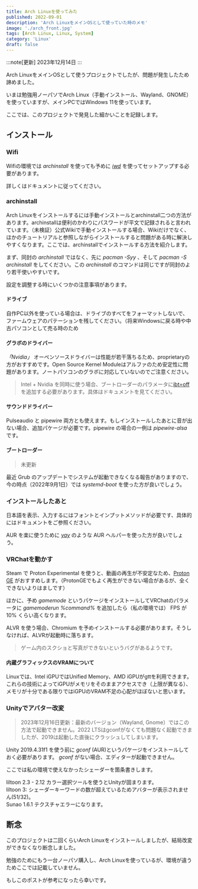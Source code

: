```yaml
---
title: Arch Linuxを使ってみた
published: 2022-09-01
description: 'Arch LinuxをメインOSとして使っていた時のメモ'
image: './arch_front.jpg'
tags: [Arch Linux, Linux, System]
category: 'Linux'
draft: false 
---
```


:::note[更新]
2023年12月14日
:::

Arch LinuxをメインOSとして使うプロジェクトでしたが、問題が発生したため諦めました。

いまは勉強用ノーパソでArch Linux（手動インストール、Wayland、GNOME）を使っていますが、メインPCではWindows 11を使っています。

ここでは、このプロジェクトで発見した細かいことを記録します。

## インストール

### Wifi

Wifiの環境では *archinstall* を使っても予めに [*iwd*](https://wiki.archlinux.jp/index.php/Iwd) を使ってセットアップする必要があります。

詳しくはドキュメントに従ってください。

### archinstall

Arch Linuxをインストールするには手動インストールとarchinstall二つの方法があります。archinstallは便利のかわりにパスワードが平文で記録されると言われています。（未検証）公式Wikiで手動インストールする場合、Wikiだけでなく、ほかのチュートリアルと参照しながらインストールすると問題がある時に解決しやすくなります。ここでは、archinstallでインストールする方法を紹介します。

まず、同封の *archinstall* ではなく、先に *pacman -Syy* 、そして *pacman -S archinstall* をしてください。この *archinstall* のコマンドは同じですが同封のより若干使いやすいです。

設定を調整する時にいくつかの注意事項があります。

#### ドライブ

自作PC以外を使っている場合は、ドライブのすべてをフォーマットしないで、ファームウェアのパテーションを残してください。（将来Windowsに戻る時や中古パソコンとして売る時のため

#### グラボのドライバー

*「Nvidia」* オーペンソースドライバーは性能が若干落ちるため、proprietaryの方がおすすめです。Open Source Kernel Moduleはアルファのため安定性に問題があります。ノートパソコンのグラボに対応していないのでご注意ください。

> Intel + Nvidia を同時に使う場合、ブートローダーのパラメータに[ibt=off](https://wiki.archlinux.jp/index.php/NVIDIA#.E3.82.A4.E3.83.B3.E3.82.B9.E3.83.88.E3.83.BC.E3.83.AB)を追加する必要があります。具体はドキュメントを見てください。

#### サウンドドライバー

Pulseaudio と pipewire 両方とも使えます。もしインストールしたあとに音が出ない場合、追加パケージが必要です。pipewire の場合の一例は *pipewire-alsa* です。

#### ブートローダー

> 未更新

最近 Grub のアップデートでシステムが起動できなくなる報告がありますので、今の時点（2022年9月1日）では *systemd-boot* を使った方が良いでしょう。

### インストールしたあと

日本語を表示、入力するにはフォントとインプットメソッドが必要です、具体的にはドキュメントをご参照ください。

AUR を楽に使うために [*yay*](https://github.com/Jguer/yay) のような AUR ヘルパーを使った方が良いでしょう。

### VRChatを動かす

Steam で Proton Experimental を使うと、動画の再生が不安定なため、[Proton GE](https://github.com/GloriousEggroll/proton-ge-custom) がおすすめします。（ProtonGEでもよく再生ができない場合があるが、全くできないよりはましです）

ほかに、予め *gamemode* というパケージをインストールしてVRChatのパラメータに *gamemoderun %command%* を追加したら（私の環境では） FPS が 10% くらい高くなります。

ALVR を使う場合、Chromium を予めインストールする必要があります。そうしなければ、ALVRが起動時に落ちます。

> ゲーム内のスクショと写真ができないというバグがあるようです。

#### 内蔵グラフィックスのVRAMについて

Linuxでは、Intel iGPUではUnified Memory、AMD iGPUがgttを利用できます。これらの技術によってiGPUがメモリをそのままアクセスでき（上限が異なる）、メモリが十分である限りではiGPUのVRAM不足の心配がほぼないと思います。

### Unityでアバター改変

> 2023年12月16日更新：最新のバージョン（Wayland, Gnome）ではこの方法で起動できません。2022 LTSはgconfがなくても問題なく起動できましたが、2019は起動した直後にクラッシュしてしまいます。

Unity 2019.4.31f1 を使う前に *gconf* (AUR)というパケージをインストールしておく必要があります。 *gconf* がない場合、エディターが起動できません。

ここでは私の環境で使えなかったシェーダーを箇条書きします。

liltoon 2.3 - 2.12 カラー選択ツールを使うとUnityが固まります。 \
liltoon 3: シェーダーキーワードの数が超えているためアバターが表示されません(51/32)。 \
Sunao 1.6.1 テクスチャエラーになります。

## 断念

このプロジェクトは二回くらいArch Linuxをインストールしましたが、結局改変ができなくなり断念しました。

勉強のためにもう一台ノーパソ購入し、Arch Linuxを使っているが、環境が違うためここでは記載していません。

もしこのポストが参考になったら幸いです。
